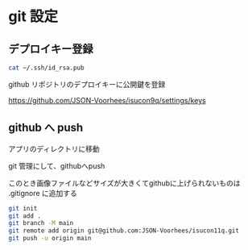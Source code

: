 # git 設定

## デプロイキー登録

```sh
cat ~/.ssh/id_rsa.pub
```

github リポジトリのデプロイキーに公開鍵を登録

https://github.com/JSON-Voorhees/isucon9q/settings/keys

## github へ push

アプリのディレクトリに移動

git 管理にして、githubへpush

このとき画像ファイルなどサイズが大きくてgithubに上げられないものは .gitignore に追加する

```sh
git init
git add .
git branch -M main
git remote add origin git@github.com:JSON-Voorhees/isucon11q.git
git push -u origin main
```